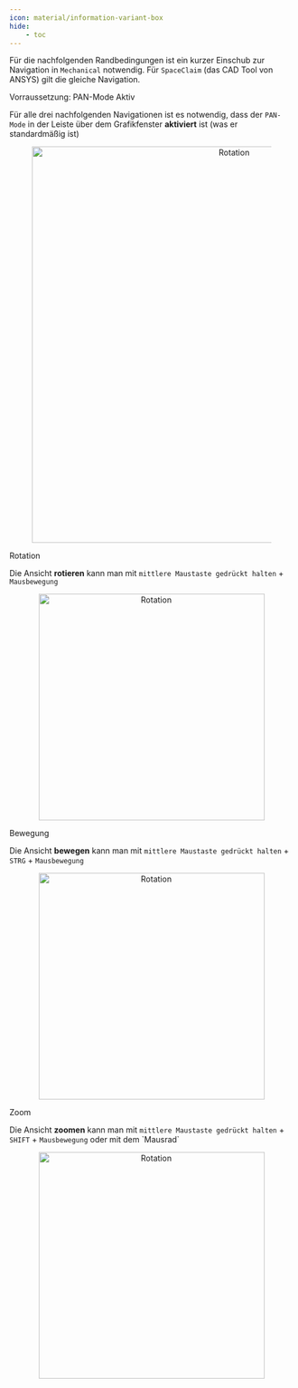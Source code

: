 ```yaml
---
icon: material/information-variant-box
hide:
    - toc
---
```


Für die nachfolgenden Randbedingungen ist ein kurzer Einschub zur Navigation in `Mechanical` notwendig. Für `SpaceClaim` (das CAD Tool von ANSYS) gilt die gleiche Navigation.

<div class="steps" markdown="1">

  <div class="step">
    <p class="step-title" role="heading" aria-level="2">Vorraussetzung: PAN-Mode Aktiv</p>
    <p>Für alle drei nachfolgenden Navigationen ist es notwendig, dass der <code>PAN-Mode</code> in der Leiste über dem Grafikfenster <strong>aktiviert</strong> ist (was er standardmäßig ist)</p>
    <figure style="text-align:center;">
    <img src="../../images/pan_mode.png" alt="Rotation" width="700" class="no-lightbox">
    </figure>
  </div>

  <div class="step">
    <p class="step-title" role="heading" aria-level="2">Rotation</p>
    <p>Die Ansicht <strong>rotieren</strong> kann man mit <code>mittlere Maustaste gedrückt halten</code> + <code>Mausbewegung</code></p>
    <figure style="text-align:center;">
    <img src="../../images/Rotate.gif" alt="Rotation" width="400" class="no-lightbox">
    </figure>
  </div>

  <div class="step">
    <p class="step-title" role="heading" aria-level="2">Bewegung</p>
    <p>Die Ansicht <strong>bewegen</strong> kann man mit <code>mittlere Maustaste gedrückt halten</code> + <code>STRG</code> + <code>Mausbewegung</code></p>
    <figure style="text-align:center;">
    <img src="../../images/Move.gif" alt="Rotation" width="400" class="no-lightbox">
    </figure>
  </div>

  <div class="step">
    <p class="step-title" role="heading" aria-level="2">Zoom</p>
    <p>Die Ansicht <strong>zoomen</strong> kann man mit <code>mittlere Maustaste gedrückt halten</code> + <code>SHIFT</code> + <code>Mausbewegung</code> oder mit dem `Mausrad`</p>
    <figure style="text-align:center;">
    <img src="../../images/Zoom.gif" alt="Rotation" width="400" class="no-lightbox">
    </figure>
  </div>

</div>